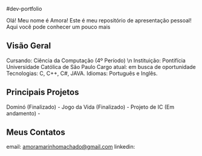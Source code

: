 #dev-portfolio

Olá! Meu nome é Amora!
Este é meu repositório de apresentação pessoal!
Aqui você pode conhecer um pouco mais

## Visão Geral
Cursando: Ciência da Computação (4º Período) \n
Instituição: Pontifícia Universidade Católica de São Paulo
Cargo atual: em busca de oportunidade
Tecnologias: C, C++, C#, JAVA.
Idiomas: Português e Inglês.

## Principais Projetos
Dominó (Finalizado) - 
Jogo da Vida (Finalizado) -
Projeto de IC (Em andamento) - 

## Meus Contatos
email: amoramarinhomachado@gmail.com
linkedin: 

